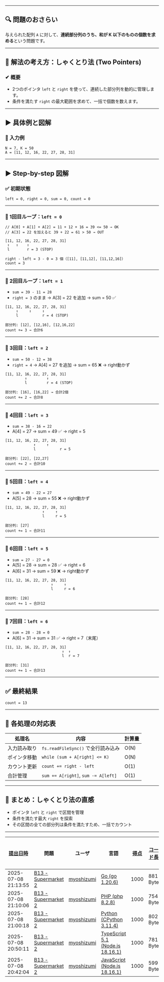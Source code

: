 
---

## 🔍 問題のおさらい

与えられた配列 `A` に対して、**連続部分列のうち、和が K 以下のものの個数を求める**という問題です。

---

## 🧠 解法の考え方：**しゃくとり法 (Two Pointers)**

### ✔ 概要

* 2つのポインタ `left` と `right` を使って、連続した部分列を動的に管理します。
* 条件を満たす `right` の最大範囲を求めて、一括で個数を数えます。

---

## ▶ 具体例と図解

### 🔢 入力例

```text
N = 7, K = 50  
A = [11, 12, 16, 22, 27, 28, 31]
```

---

## ▶ Step-by-step 図解

### ✅ 初期状態

```text
left = 0, right = 0, sum = 0, count = 0
```

---

### 🔄 1回目ループ：`left = 0`

```text
// A[0] + A[1] + A[2] = 11 + 12 + 16 = 39 <= 50 → OK
// A[3] = 22 を加えると 39 + 22 = 61 > 50 → OUT

[11, 12, 16, 22, 27, 28, 31]
 ↑   ↑    ↑
 l        r = 3 (STOP)

right - left = 3 - 0 = 3 個（[11], [11,12], [11,12,16]）
count = 3
```

---

### 🔄 2回目ループ：`left = 1`

* `sum = 39 - 11 = 28`
* `right = 3` のまま → A\[3] = 22 を追加 → sum = 50 ✅

```text
[11, 12, 16, 22, 27, 28, 31]
     ↑     ↑     ↑
     l           r = 4 (STOP)

部分列: [12], [12,16], [12,16,22]
count += 3 → 合計6
```

---

### 🔄 3回目：`left = 2`

* `sum = 50 - 12 = 38`
* `right = 4` → A\[4] = 27 を追加 → sum = 65 ❌ → right動かず

```text
[11, 12, 16, 22, 27, 28, 31]
         ↑         ↑
         l         r = 4 (STOP)

部分列: [16], [16,22] → 合計2個
count += 2 → 合計8
```

---

### 🔄 4回目：`left = 3`

* `sum = 38 - 16 = 22`
* A\[4] = 27 → sum = 49 ✅ → right = 5

```text
[11, 12, 16, 22, 27, 28, 31]
             ↑     ↑
             l           r = 5

部分列: [22], [22,27]
count += 2 → 合計10
```

---

### 🔄 5回目：`left = 4`

* `sum = 49 - 22 = 27`
* A\[5] = 28 → sum = 55 ❌ → right動かず

```text
[11, 12, 16, 22, 27, 28, 31]
                 ↑     ↑
                 l     r = 5

部分列: [27]
count += 1 → 合計11
```

---

### 🔄 6回目：`left = 5`

* `sum = 27 - 27 = 0`
* A\[5] = 28 → sum = 28 ✅ → right = 6
* A\[6] = 31 → sum = 59 ❌ → right動かず

```text
[11, 12, 16, 22, 27, 28, 31]
                     ↑     ↑
                     l     r = 6

部分列: [28]
count += 1 → 合計12
```

---

### 🔄 7回目：`left = 6`

* `sum = 28 - 28 = 0`
* A\[6] = 31 → sum = 31 ✅ → right = 7（末尾）

```text
[11, 12, 16, 22, 27, 28, 31]
                          ↑  ↑
                          l  r = 7

部分列: [31]
count += 1 → 合計13
```

---

## ✅ 最終結果

```text
count = 13
```

---

## 🔧 各処理の対応表

| 処理名    | 内容                                  | 計算量  |
| ------ | ----------------------------------- | ---- |
| 入力読み取り | `fs.readFileSync()` で全行読み込み         | O(N) |
| ポインタ移動 | `while (sum + A[right] <= K)`       | O(N) |
| カウント更新 | `count += right - left`             | O(1) |
| 合計管理   | `sum += A[right]`, `sum -= A[left]` | O(1) |

---

## 📌 まとめ：しゃくとり法の直感

* ポインタ `left` と `right` で区間を管理
* 条件を満たす最大 `right` を探索
* その区間の全ての部分列は条件を満たすため、一括でカウント

---

| [提出日時](https://atcoder.jp/contests/tessoku-book/submissions/me?desc=true&orderBy=created) | 問題 | ユーザ | 言語 | [得点](https://atcoder.jp/contests/tessoku-book/submissions/me?desc=true&orderBy=score) | [コード長](https://atcoder.jp/contests/tessoku-book/submissions/me?orderBy=source_length) | 結果 | [実行時間](https://atcoder.jp/contests/tessoku-book/submissions/me?orderBy=time_consumption) | [メモリ](https://atcoder.jp/contests/tessoku-book/submissions/me?orderBy=memory_consumption) |  |
| --- | --- | --- | --- | --- | --- | --- | --- | --- | --- |
| 2025-07-08 21:13:55 | [B13 - Supermarket 2](https://atcoder.jp/contests/tessoku-book/tasks/tessoku_book_cl) | [myoshizumi](https://atcoder.jp/users/myoshizumi) | [Go (go 1.20.6)](https://atcoder.jp/contests/tessoku-book/submissions/me?f.Language=5002) | 1000 | 881 Byte |  | 5 ms | 5352 KiB | [詳細](https://atcoder.jp/contests/tessoku-book/submissions/67431204) |
| 2025-07-08 21:10:06 | [B13 - Supermarket 2](https://atcoder.jp/contests/tessoku-book/tasks/tessoku_book_cl) | [myoshizumi](https://atcoder.jp/users/myoshizumi) | [PHP (php 8.2.8)](https://atcoder.jp/contests/tessoku-book/submissions/me?f.Language=5016) | 1000 | 754 Byte |  | 23 ms | 28004 KiB | [詳細](https://atcoder.jp/contests/tessoku-book/submissions/67431128) |
| 2025-07-08 21:00:18 | [B13 - Supermarket 2](https://atcoder.jp/contests/tessoku-book/tasks/tessoku_book_cl) | [myoshizumi](https://atcoder.jp/users/myoshizumi) | [Python (CPython 3.11.4)](https://atcoder.jp/contests/tessoku-book/submissions/me?f.Language=5055) | 1000 | 802 Byte |  | 42 ms | 20552 KiB | [詳細](https://atcoder.jp/contests/tessoku-book/submissions/67430949) |
| 2025-07-08 20:50:11 | [B13 - Supermarket 2](https://atcoder.jp/contests/tessoku-book/tasks/tessoku_book_cl) | [myoshizumi](https://atcoder.jp/users/myoshizumi) | [TypeScript 5.1 (Node.js 18.16.1)](https://atcoder.jp/contests/tessoku-book/submissions/me?f.Language=5058) | 1000 | 781 Byte |  | 56 ms | 54232 KiB | [詳細](https://atcoder.jp/contests/tessoku-book/submissions/67430766) |
| 2025-07-08 20:42:04 | [B13 - Supermarket 2](https://atcoder.jp/contests/tessoku-book/tasks/tessoku_book_cl) | [myoshizumi](https://atcoder.jp/users/myoshizumi) | [JavaScript (Node.js 18.16.1)](https://atcoder.jp/contests/tessoku-book/submissions/me?f.Language=5009) | 1000 | 599 Byte |  | 85 ms | 53820 KiB | [詳細](https://atcoder.jp/contests/tessoku-book/submissions/67430626) |